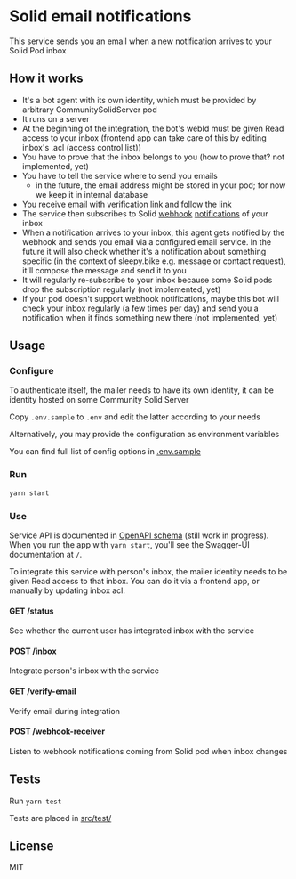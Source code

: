 # Solid email notifications

This service sends you an email when a new notification arrives to your Solid Pod inbox

## How it works

- It's a bot agent with its own identity, which must be provided by arbitrary CommunitySolidServer pod
- It runs on a server
- At the beginning of the integration, the bot's webId must be given Read access to your inbox (frontend app can take care of this by editing inbox's .acl (access control list))
- You have to prove that the inbox belongs to you (how to prove that? not implemented, yet)
- You have to tell the service where to send you emails
  - in the future, the email address might be stored in your pod; for now we keep it in internal database
- You receive email with verification link and follow the link
- The service then subscribes to Solid [webhook](https://solid.github.io/notifications/webhook-channel-2023) [notifications](https://solidproject.org/TR/notifications-protocol) of your inbox
- When a notification arrives to your inbox, this agent gets notified by the webhook and sends you email via a configured email service. In the future it will also check whether it's a notification about something specific (in the context of sleepy.bike e.g. message or contact request), it'll compose the message and send it to you
- It will regularly re-subscribe to your inbox because some Solid pods drop the subscription regularly (not implemented, yet)
- If your pod doesn't support webhook notifications, maybe this bot will check your inbox regularly (a few times per day) and send you a notification when it finds something new there (not implemented, yet)

## Usage

### Configure

To authenticate itself, the mailer needs to have its own identity, it can be identity hosted on some Community Solid Server

Copy `.env.sample` to `.env` and edit the latter according to your needs

Alternatively, you may provide the configuration as environment variables

You can find full list of config options in [.env.sample](./.env.sample)

### Run

```sh
yarn start
```

### Use

Service API is documented in [OpenAPI schema](./apidocs/openapi.json) (still work in progress). When you run the app with `yarn start`, you'll see the Swagger-UI documentation at `/`.

To integrate this service with person's inbox, the mailer identity needs to be given Read access to that inbox. You can do it via a frontend app, or manually by updating inbox acl.

#### GET /status

See whether the current user has integrated inbox with the service

#### POST /inbox

Integrate person's inbox with the service

#### GET /verify-email

Verify email during integration

#### POST /webhook-receiver

Listen to webhook notifications coming from Solid pod when inbox changes

## Tests

Run `yarn test`

Tests are placed in [src/test/](./src/test/)

## License

MIT
